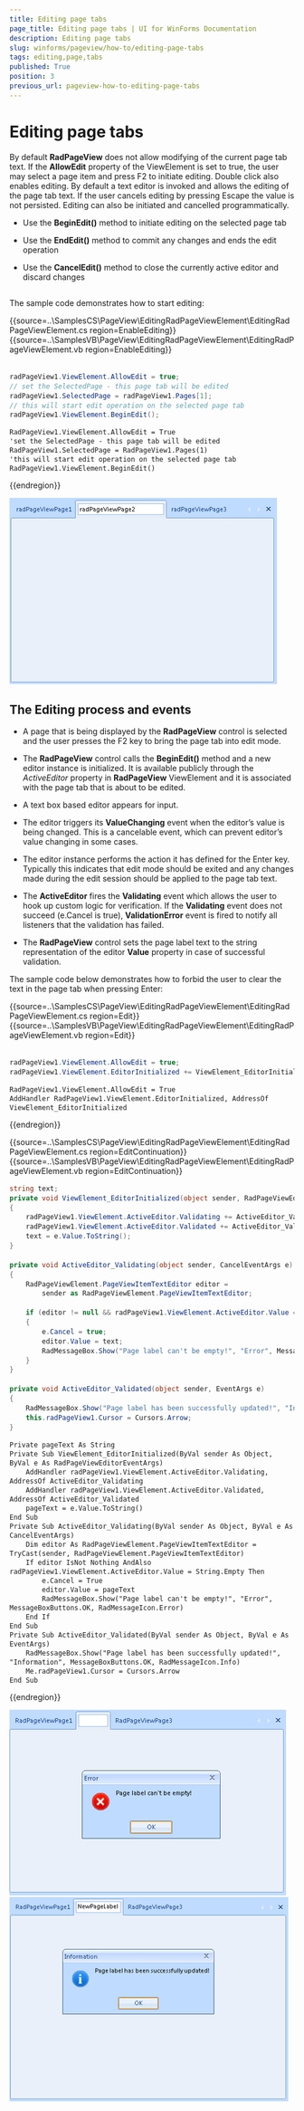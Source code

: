 ```yaml
---
title: Editing page tabs
page_title: Editing page tabs | UI for WinForms Documentation
description: Editing page tabs
slug: winforms/pageview/how-to/editing-page-tabs
tags: editing,page,tabs
published: True
position: 3
previous_url: pageview-how-to-editing-page-tabs
---
```


# Editing page tabs



By default __RadPageView__ does not allow modifying of the current page tab text. If the __AllowEdit__ property of the ViewElement is set to true, the user may select a page item and press F2 to initiate editing. Double click also enables editing. By default a text editor is invoked and allows the editing of the page tab text. If the user cancels editing by pressing Escape the value is not persisted. Editing can also be initiated and cancelled programmatically.

* Use the __BeginEdit()__ method to initiate editing on the selected page tab

* Use the __EndEdit()__ method to commit any changes and ends the edit operation 

* Use the __CancelEdit()__ method to close the currently active editor and discard changes

## 

The sample code demonstrates how to start editing:

{{source=..\SamplesCS\PageView\EditingRadPageViewElement\EditingRadPageViewElement.cs region=EnableEditing}} 
{{source=..\SamplesVB\PageView\EditingRadPageViewElement\EditingRadPageViewElement.vb region=EnableEditing}} 

````C#
            
radPageView1.ViewElement.AllowEdit = true;
// set the SelectedPage - this page tab will be edited  
radPageView1.SelectedPage = radPageView1.Pages[1];
// this will start edit operation on the selected page tab
radPageView1.ViewElement.BeginEdit();

````
````VB.NET
RadPageView1.ViewElement.AllowEdit = True
'set the SelectedPage - this page tab will be edited 
RadPageView1.SelectedPage = RadPageView1.Pages(1)
'this will start edit operation on the selected page tab
RadPageView1.ViewElement.BeginEdit()

````

{{endregion}} 


![pageview-how-to-editing-radpageviewelement 001](images/pageview-how-to-editing-radpageviewelement001.png)

## The Editing process and events

* A page that is being displayed by the __RadPageView__ control is selected and the user presses the F2 key to bring the page tab into edit mode.

* The __RadPageView__ control calls the __BeginEdit()__ method and a new editor instance is initialized. It is available publicly through the *ActiveEditor* property in __RadPageView__ ViewElement and it is associated with the page tab that is about to be edited.  

* A text box based editor appears for input.

* The editor triggers its __ValueChanging__ event when the editor’s value is being changed. This is a cancelable event, which can prevent editor’s value changing in some cases.

* The editor instance performs the action it has defined for the Enter key. Typically this indicates that edit mode should be exited and any changes made during the edit session should be applied to the page tab text.

* The __ActiveEditor__ fires the __Validating__ event which allows the user to hook up custom logic for verification. If the __Validating__ event does not succeed (e.Cancel is true), __ValidationError__ event is fired to notify all listeners that the validation has failed.

* The __RadPageView__ control sets the page label text to the string representation of the editor __Value__ property in case of successful validation.

The sample code below demonstrates how to forbid the user to clear the text in the page tab when pressing Enter:

{{source=..\SamplesCS\PageView\EditingRadPageViewElement\EditingRadPageViewElement.cs region=Edit}} 
{{source=..\SamplesVB\PageView\EditingRadPageViewElement\EditingRadPageViewElement.vb region=Edit}} 

````C#
            
radPageView1.ViewElement.AllowEdit = true;
radPageView1.ViewElement.EditorInitialized += ViewElement_EditorInitialized;

````
````VB.NET
RadPageView1.ViewElement.AllowEdit = True
AddHandler RadPageView1.ViewElement.EditorInitialized, AddressOf ViewElement_EditorInitialized

````

{{endregion}} 

{{source=..\SamplesCS\PageView\EditingRadPageViewElement\EditingRadPageViewElement.cs region=EditContinuation}} 
{{source=..\SamplesVB\PageView\EditingRadPageViewElement\EditingRadPageViewElement.vb region=EditContinuation}} 

````C#
string text;
private void ViewElement_EditorInitialized(object sender, RadPageViewEditorEventArgs e)
{
    radPageView1.ViewElement.ActiveEditor.Validating += ActiveEditor_Validating;
    radPageView1.ViewElement.ActiveEditor.Validated += ActiveEditor_Validated;    
    text = e.Value.ToString();
}
        
private void ActiveEditor_Validating(object sender, CancelEventArgs e)
{
    RadPageViewElement.PageViewItemTextEditor editor =
        sender as RadPageViewElement.PageViewItemTextEditor;
    
    if (editor != null && radPageView1.ViewElement.ActiveEditor.Value == string.Empty)
    {
        e.Cancel = true;
        editor.Value = text;
        RadMessageBox.Show("Page label can't be empty!", "Error", MessageBoxButtons.OK, RadMessageIcon.Error);
    }
}    
        
private void ActiveEditor_Validated(object sender, EventArgs e)
{
    RadMessageBox.Show("Page label has been successfully updated!", "Information", MessageBoxButtons.OK, RadMessageIcon.Info);
    this.radPageView1.Cursor = Cursors.Arrow;
}

````
````VB.NET
Private pageText As String
Private Sub ViewElement_EditorInitialized(ByVal sender As Object, ByVal e As RadPageViewEditorEventArgs)
    AddHandler radPageView1.ViewElement.ActiveEditor.Validating, AddressOf ActiveEditor_Validating
    AddHandler radPageView1.ViewElement.ActiveEditor.Validated, AddressOf ActiveEditor_Validated
    pageText = e.Value.ToString()
End Sub
Private Sub ActiveEditor_Validating(ByVal sender As Object, ByVal e As CancelEventArgs)
    Dim editor As RadPageViewElement.PageViewItemTextEditor = TryCast(sender, RadPageViewElement.PageViewItemTextEditor)
    If editor IsNot Nothing AndAlso radPageView1.ViewElement.ActiveEditor.Value = String.Empty Then
        e.Cancel = True
        editor.Value = pageText
        RadMessageBox.Show("Page label can't be empty!", "Error", MessageBoxButtons.OK, RadMessageIcon.Error)
    End If
End Sub
Private Sub ActiveEditor_Validated(ByVal sender As Object, ByVal e As EventArgs)
    RadMessageBox.Show("Page label has been successfully updated!", "Information", MessageBoxButtons.OK, RadMessageIcon.Info)
    Me.radPageView1.Cursor = Cursors.Arrow
End Sub

````

{{endregion}}

![pageview-how-to-editing-radpageviewelement 002](images/pageview-how-to-editing-radpageviewelement002.png)![pageview-how-to-editing-radpageviewelement 003](images/pageview-how-to-editing-radpageviewelement003.png)
